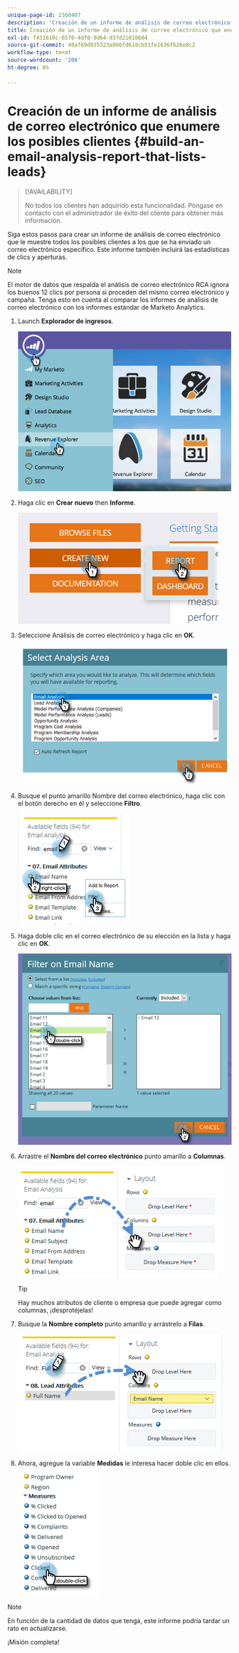 ```yaml
---
unique-page-id: 2360407
description: 'Creación de un informe de análisis de correo electrónico que enumere posibles clientes: Documentos de Marketo: Documentación del producto'
title: Creación de un informe de análisis de correo electrónico que enumere los posibles clientes
exl-id: f431610c-6570-4df0-9d64-d37d21010604
source-git-commit: 40af69d035323a066fd61dcb51fe1636fb26e8c2
workflow-type: tm+mt
source-wordcount: '208'
ht-degree: 0%

---
```


# Creación de un informe de análisis de correo electrónico que enumere los posibles clientes {#build-an-email-analysis-report-that-lists-leads}

>[!AVAILABILITY]
>
>No todos los clientes han adquirido esta funcionalidad. Póngase en contacto con el administrador de éxito del cliente para obtener más información.

Siga estos pasos para crear un informe de análisis de correo electrónico que le muestre todos los posibles clientes a los que se ha enviado un correo electrónico específico. Este informe también incluirá las estadísticas de clics y aperturas.

>[!NOTE]
>
>El motor de datos que respalda el análisis de correo electrónico RCA ignora los buenos 12 clics por persona si proceden del mismo correo electrónico y campaña. Tenga esto en cuenta al comparar los informes de análisis de correo electrónico con los informes estándar de Marketo Analytics.

1. Launch **Explorador de ingresos**.

   ![](assets/report-that-lists-leads-1.png)

1. Haga clic en **Crear nuevo** then **Informe**.

   ![](assets/report-that-lists-leads-2.png)

1. Seleccione Análisis de correo electrónico y haga clic en **OK**.

   ![](assets/report-that-lists-leads-3.png)

1. Busque el punto amarillo Nombre del correo electrónico, haga clic con el botón derecho en él y seleccione **Filtro**.

   ![](assets/report-that-lists-leads-4.png)

1. Haga doble clic en el correo electrónico de su elección en la lista y haga clic en **OK**.

   ![](assets/report-that-lists-leads-5.png)

1. Arrastre el **Nombre del correo electrónico** punto amarillo a **Columnas**.

   ![](assets/report-that-lists-leads-6.png)

   >[!TIP]
   >
   >Hay muchos atributos de cliente o empresa que puede agregar como columnas, ¡desprotéjelas!

1. Busque la **Nombre completo** punto amarillo y arrástrelo a **Filas**.

   ![](assets/report-that-lists-leads-7.png)

1. Ahora, agregue la variable **Medidas** le interesa hacer doble clic en ellos.

   ![](assets/report-that-lists-leads-8.png)

>[!NOTE]
>
>En función de la cantidad de datos que tenga, este informe podría tardar un rato en actualizarse.

¡Misión completa!
